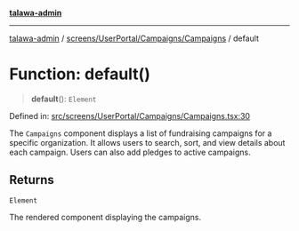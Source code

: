 [**talawa-admin**](../../../../../README.md)

***

[talawa-admin](../../../../../README.md) / [screens/UserPortal/Campaigns/Campaigns](../README.md) / default

# Function: default()

> **default**(): `Element`

Defined in: [src/screens/UserPortal/Campaigns/Campaigns.tsx:30](https://github.com/bint-Eve/talawa-admin/blob/bb9ac170c0ec806cc5423650a66bbe110c3af5d9/src/screens/UserPortal/Campaigns/Campaigns.tsx#L30)

The `Campaigns` component displays a list of fundraising campaigns for a specific organization.
It allows users to search, sort, and view details about each campaign. Users can also add pledges to active campaigns.

## Returns

`Element`

The rendered component displaying the campaigns.
